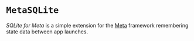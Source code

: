 # ``MetaSQLite``

_SQLite for Meta_ is a simple extension for the [Meta](https://aparokshaui.github.io/Meta) framework remembering state data between app launches.

